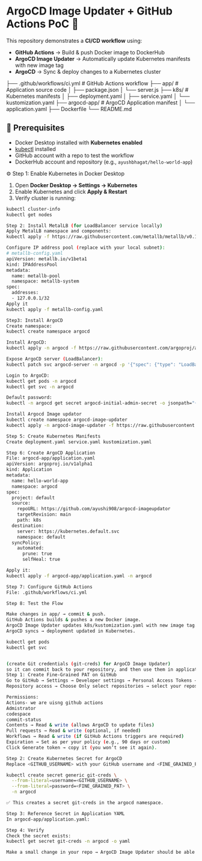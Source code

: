 # ArgoCD Image Updater + GitHub Actions PoC 🚀

This repository demonstrates a **CI/CD workflow** using:

- **GitHub Actions** → Build & push Docker image to DockerHub  
- **ArgoCD Image Updater** → Automatically update Kubernetes manifests with new image tag  
- **ArgoCD** → Sync & deploy changes to a Kubernetes cluster 

├── .github/workflows/ci.yml # GitHub Actions workflow
├── app/ # Application source code
│ ├── package.json
│ └── server.js
├── k8s/ # Kubernetes manifests
│ ├── deployment.yaml
│ ├── service.yaml
│ └── kustomization.yaml
├── argocd-app/ # ArgoCD Application manifest
│ └── application.yaml
├── Dockerfile
└── README.md


## 🔹 Prerequisites

- Docker Desktop installed with **Kubernetes enabled**  
- [kubectl](https://kubernetes.io/docs/tasks/tools/) installed  
- GitHub account with a repo to test the workflow  
- DockerHub account and repository (e.g., `ayushbhagat/hello-world-app`)  

⚙️ Step 1: Enable Kubernetes in Docker Desktop

1. Open **Docker Desktop → Settings → Kubernetes**  
2. Enable Kubernetes and click **Apply & Restart**  
3. Verify cluster is running:

```bash
kubectl cluster-info
kubectl get nodes

Step 2: Install MetalLB (for LoadBalancer service locally)
Apply MetalLB namespace and components:
kubectl apply -f https://raw.githubusercontent.com/metallb/metallb/v0.13.13/config/manifests/metallb-native.yaml

Configure IP address pool (replace with your local subnet):
# metallb-config.yaml
apiVersion: metallb.io/v1beta1
kind: IPAddressPool
metadata:
  name: metallb-pool
  namespace: metallb-system
spec:
  addresses:
  - 127.0.0.1/32
Apply it 
kubectl apply -f metallb-config.yaml

Step3: Install ArgoCD
Create namespace:
kubectl create namespace argocd

Install ArgoCD:
kubectl apply -n argocd -f https://raw.githubusercontent.com/argoproj/argo-cd/stable/manifests/install.yaml

Expose ArgoCD server (LoadBalancer):
kubectl patch svc argocd-server -n argocd -p '{"spec": {"type": "LoadBalancer"}}'

Login to ArgoCD:
kubectl get pods -n argocd
kubectl get svc -n argocd

Default password:
kubectl -n argocd get secret argocd-initial-admin-secret -o jsonpath="{.data.password}" | base64 -d

Install Argocd Image updator
kubectl create namespace argocd-image-updater
kubectl apply -n argocd-image-updater -f https://raw.githubusercontent.com/argoproj-labs/argocd-image-updater/stable/manifests/install.yaml

Step 5: Create Kubernetes Manifests
Create deployment.yaml service.yaml kustomization.yaml

Step 6: Create ArgoCD Application
File: argocd-app/application.yaml
apiVersion: argoproj.io/v1alpha1
kind: Application
metadata:
  name: hello-world-app
  namespace: argocd
spec:
  project: default
  source:
    repoURL: https://github.com/ayushi908/argocd-imageupdator
    targetRevision: main
    path: k8s
  destination:
    server: https://kubernetes.default.svc
    namespace: default
  syncPolicy:
    automated:
      prune: true
      selfHeal: true

Apply it:
kubectl apply -f argocd-app/application.yaml -n argocd

Step 7: Configure GitHub Actions
File: .github/workflows/ci.yml

Step 8: Test the Flow

Make changes in app/ → commit & push.
GitHub Actions builds & pushes a new Docker image.
ArgoCD Image Updater updates k8s/kustomization.yaml with new image tag.
ArgoCD syncs → deployment updated in Kubernetes.

kubectl get pods
kubectl get svc


(create Git credentials (git-creds) for ArgoCD Image Updater)
so it can commit back to your repository, and then use them in application.yaml
Step 1: Create Fine-Grained PAT on GitHub
Go to GitHub → Settings → Developer settings → Personal Access Tokens → Fine-grained tokens → Generate new token
Repository access → Choose Only select repositories → select your repository (argocd-imageupdator)

Permissions:
Actions- we are uisng github actions
Admistrator
codespace
commit-status
Contents → Read & write (allows ArgoCD to update files)
Pull requests → Read & write (optional, if needed)
Workflows → Read & write (if GitHub Actions triggers are required)
Expiration → Set as per your policy (e.g., 90 days or custom)
Click Generate token → copy it (you won’t see it again).

Step 2: Create Kubernetes Secret for ArgoCD
Replace <GITHUB_USERNAME> with your GitHub username and <FINE_GRAINED_PAT> with the token you just generated:

kubectl create secret generic git-creds \
  --from-literal=username=<GITHUB_USERNAME> \
  --from-literal=password=<FINE_GRAINED_PAT> \
  -n argocd

✅ This creates a secret git-creds in the argocd namespace.

Step 3: Reference Secret in Application YAML
In argocd-app/application.yaml:

Step 4: Verify
Check the secret exists:
kubectl get secret git-creds -n argocd -o yaml

Make a small change in your repo → ArgoCD Image Updater should be able to commit it back using this fine-grained PAT.
